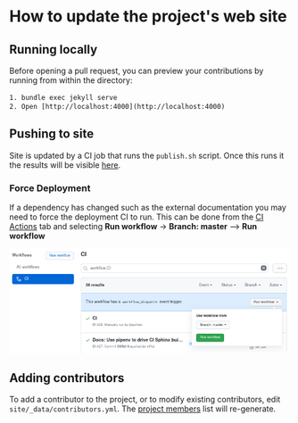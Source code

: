 <!--
{% comment %}
Licensed to the Apache Software Foundation (ASF) under one or more
contributor license agreements.  See the NOTICE file distributed with
this work for additional information regarding copyright ownership.
The ASF licenses this file to you under the Apache License, Version 2.0
(the "License"); you may not use this file except in compliance with
the License.  You may obtain a copy of the License at

http://www.apache.org/licenses/LICENSE-2.0

Unless required by applicable law or agreed to in writing, software
distributed under the License is distributed on an "AS IS" BASIS,
WITHOUT WARRANTIES OR CONDITIONS OF ANY KIND, either express or implied.
See the License for the specific language governing permissions and
limitations under the License.
{% endcomment %}
-->

# How to update the project's web site

## Running locally

Before opening a pull request, you can preview your contributions by
running from within the directory:

```
1. bundle exec jekyll serve
2. Open [http://localhost:4000](http://localhost:4000)
```

## Pushing to site

Site is updated by a CI job that runs the `publish.sh` script. Once this
runs it the results will be visible [here](https://nuttx.apache.org).

### Force Deployment

If a dependency has changed such as the external documentation you may
need to force the deployment CI to run. This can be done from the [CI
Actions](https://github.com/apache/incubator-nuttx-website/actions?query=workflow%3ACI)
tab and selecting **Run workflow** -> **Branch: master** --> **Run workflow**

![Trigger Workflow](ci-workflow.png)

## Adding contributors

To add a contributor to the project, or to modify existing contributors,
edit `site/_data/contributors.yml`.
The [project members](http://localhost:4000/community.html#project-members)
list will re-generate.
